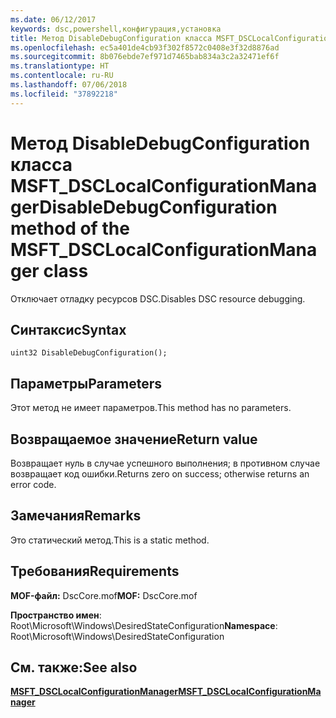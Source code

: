 ```yaml
---
ms.date: 06/12/2017
keywords: dsc,powershell,конфигурация,установка
title: Метод DisableDebugConfiguration класса MSFT_DSCLocalConfigurationManager
ms.openlocfilehash: ec5a401de4cb93f302f8572c0408e3f32d8876ad
ms.sourcegitcommit: 8b076ebde7ef971d7465bab834a3c2a32471ef6f
ms.translationtype: HT
ms.contentlocale: ru-RU
ms.lasthandoff: 07/06/2018
ms.locfileid: "37892218"
---
```

# <a name="disabledebugconfiguration-method-of-the-msftdsclocalconfigurationmanager-class"></a><span data-ttu-id="44f35-103">Метод DisableDebugConfiguration класса MSFT_DSCLocalConfigurationManager</span><span class="sxs-lookup"><span data-stu-id="44f35-103">DisableDebugConfiguration method of the MSFT_DSCLocalConfigurationManager class</span></span>

<span data-ttu-id="44f35-104">Отключает отладку ресурсов DSC.</span><span class="sxs-lookup"><span data-stu-id="44f35-104">Disables DSC resource debugging.</span></span>

## <a name="syntax"></a><span data-ttu-id="44f35-105">Синтаксис</span><span class="sxs-lookup"><span data-stu-id="44f35-105">Syntax</span></span>

```mof
uint32 DisableDebugConfiguration();
```

## <a name="parameters"></a><span data-ttu-id="44f35-106">Параметры</span><span class="sxs-lookup"><span data-stu-id="44f35-106">Parameters</span></span>

<span data-ttu-id="44f35-107">Этот метод не имеет параметров.</span><span class="sxs-lookup"><span data-stu-id="44f35-107">This method has no parameters.</span></span>

## <a name="return-value"></a><span data-ttu-id="44f35-108">Возвращаемое значение</span><span class="sxs-lookup"><span data-stu-id="44f35-108">Return value</span></span>

<span data-ttu-id="44f35-109">Возвращает нуль в случае успешного выполнения; в противном случае возвращает код ошибки.</span><span class="sxs-lookup"><span data-stu-id="44f35-109">Returns zero on success; otherwise returns an error code.</span></span>

## <a name="remarks"></a><span data-ttu-id="44f35-110">Замечания</span><span class="sxs-lookup"><span data-stu-id="44f35-110">Remarks</span></span>

<span data-ttu-id="44f35-111">Это статический метод.</span><span class="sxs-lookup"><span data-stu-id="44f35-111">This is a static method.</span></span>

## <a name="requirements"></a><span data-ttu-id="44f35-112">Требования</span><span class="sxs-lookup"><span data-stu-id="44f35-112">Requirements</span></span>

<span data-ttu-id="44f35-113">**MOF-файл:** DscCore.mof</span><span class="sxs-lookup"><span data-stu-id="44f35-113">**MOF:** DscCore.mof</span></span>

<span data-ttu-id="44f35-114">**Пространство имен**: Root\Microsoft\Windows\DesiredStateConfiguration</span><span class="sxs-lookup"><span data-stu-id="44f35-114">**Namespace**: Root\Microsoft\Windows\DesiredStateConfiguration</span></span>

## <a name="see-also"></a><span data-ttu-id="44f35-115">См. также:</span><span class="sxs-lookup"><span data-stu-id="44f35-115">See also</span></span>

[<span data-ttu-id="44f35-116">**MSFT_DSCLocalConfigurationManager**</span><span class="sxs-lookup"><span data-stu-id="44f35-116">**MSFT_DSCLocalConfigurationManager**</span></span>](msft-dsclocalconfigurationmanager.md)